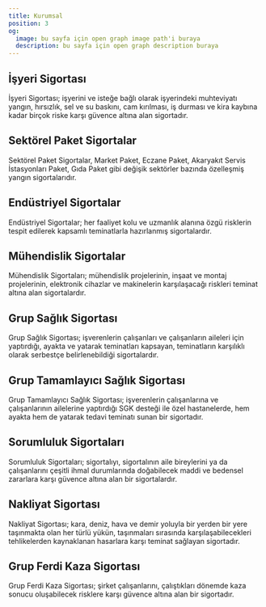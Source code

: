 ```yaml
---
title: Kurumsal
position: 3
og:
  image: bu sayfa için open graph image path'i buraya
  description: bu sayfa için open graph description buraya
---
```


## İşyeri Sigortası

İşyeri Sigortası; işyerini ve isteğe bağlı olarak işyerindeki muhteviyatı
yangın, hırsızlık, sel ve su baskını, cam kırılması, iş durması ve kira
kaybına kadar birçok riske karşı güvence altına alan sigortadır.

## Sektörel Paket Sigortalar

Sektörel Paket Sigortalar, Market Paket, Eczane Paket, Akaryakıt Servis
İstasyonları Paket, Gıda Paket gibi değişik sektörler bazında özelleşmiş
yangın sigortalarıdır.

## Endüstriyel Sigortalar

Endüstriyel Sigortalar; her faaliyet kolu ve uzmanlık alanına özgü risklerin
tespit edilerek kapsamlı teminatlarla hazırlanmış sigortalardır.

## Mühendislik Sigortalar

Mühendislik Sigortaları; mühendislik projelerinin, inşaat ve montaj
projelerinin, elektronik cihazlar ve makinelerin karşılaşacağı riskleri teminat
altına alan sigortalardır.

## Grup Sağlık Sigortası

Grup Sağlık Sigortası; işverenlerin çalışanları ve çalışanların aileleri için
yaptırdığı, ayakta ve yatarak teminatları kapsayan, teminatların karşılıklı
olarak serbestçe belirlenebildiği sigortalardır.

## Grup Tamamlayıcı Sağlık Sigortası

Grup Tamamlayıcı Sağlık Sigortası; işverenlerin çalışanlarına ve çalışanlarının
ailelerine yaptırdığı SGK desteği ile özel hastanelerde, hem ayakta hem de
yatarak tedavi teminatı sunan bir sigortadır.

## Sorumluluk Sigortaları

Sorumluluk Sigortaları; sigortalıyı, sigortalının aile bireylerini ya da
çalışanlarını çeşitli ihmal durumlarında doğabilecek maddi ve bedensel
zararlara karşı güvence altına alan bir sigortalardır.

## Nakliyat Sigortası

Nakliyat Sigortası; kara, deniz, hava ve demir yoluyla bir yerden bir yere
taşınmakta olan her türlü yükün, taşınmaları sırasında karşılaşabilecekleri
tehlikelerden kaynaklanan hasarlara karşı teminat sağlayan sigortadır.

## Grup Ferdi Kaza Sigortası

Grup Ferdi Kaza Sigortası; şirket çalışanlarını, çalıştıkları dönemde kaza
sonucu oluşabilecek risklere karşı güvence altına alan bir sigortadır.
